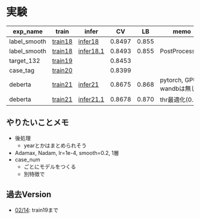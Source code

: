 # 実験


|exp_name|train|infer|CV|LB|memo|
|--|--|--|--|--|--|
|label_smooth|[train18]|[infer18]|0.8497|0.855||
|label_smooth|[train18]|[infer18.1]|0.8493|0.855|PostProcessing|
|target_132|[train19]||0.8453|||
|case_tag|[train20]||0.8399|||
|deberta|[train21]|[infer21]|0.8675|0.868|pytorch, GPU, wandbは無し|
|deberta|[train21]|[infer21.1]|0.8678|0.870|thr最適化(0.44)|


[train18]:https://www.kaggle.com/takamichitoda/nbme-train-transformer-on-tpu?scriptVersionId=87806343
[infer18]:https://www.kaggle.com/takamichitoda/nbme-infer-transformer-on-gpu?scriptVersionId=87811578
[infer18.1]:https://www.kaggle.com/takamichitoda/nbme-infer-transformer-on-gpu?scriptVersionId=87811741
[train19]:https://www.kaggle.com/takamichitoda/nbme-train-transformer-on-tpu?scriptVersionId=87812374
[train20]:https://www.kaggle.com/takamichitoda/nbme-train-transformer-on-tpu?scriptVersionId=87879975
[train21]:https://www.kaggle.com/takamichitoda/nbme-train-by-pytorch?scriptVersionId=88074775
[infer21]:https://www.kaggle.com/takamichitoda/nbme-infer-by-pytorch/data?scriptVersionId=88283037
[infer21.1]:https://www.kaggle.com/takamichitoda/nbme-infer-by-pytorch?scriptVersionId=88283349

## やりたいことメモ
- 後処理
  - yearとかはまとめられそう
- Adamax, Nadam, lr=1e-4, smooth=0.2, 1層
- case_num
  - ごとにモデルをつくる
  - 別特徴で

## 過去Version
- [02/14](https://github.com/trtd56/NBME-Score-Clinical-Patient-Notes/blob/cc0ec36cf5afa1e8278340ac774806f4b3d43591/docs/experiment.md): train19まで
